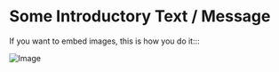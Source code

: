 # Some Introductory Text / Message

If you want to embed images, this is how you do it:::

![Image](/images/ser.png)
